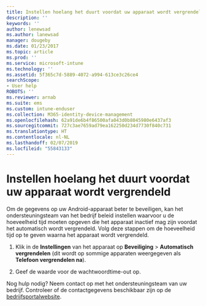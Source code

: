 ```yaml
---
title: Instellen hoelang het duurt voordat uw apparaat wordt vergrendeld | Microsoft Docs
description: ''
keywords: ''
author: lenewsad
ms.author: lanewsad
manager: dougeby
ms.date: 01/23/2017
ms.topic: article
ms.prod: ''
ms.service: microsoft-intune
ms.technology: ''
ms.assetid: 5f365c7d-5889-4072-a994-613ce3c26ce4
searchScope:
- User help
ROBOTS: ''
ms.reviewer: arnab
ms.suite: ems
ms.custom: intune-enduser
ms.collection: M365-identity-device-management
ms.openlocfilehash: 62a91de6b4f86500afa043d0b8045980e6437af3
ms.sourcegitcommit: 727c3ae7659ad79ea162250d234d7730f840c731
ms.translationtype: HT
ms.contentlocale: nl-NL
ms.lasthandoff: 02/07/2019
ms.locfileid: "55843133"
---
```

# <a name="how-to-set-the-amount-of-time-before-your-device-is-locked"></a>Instellen hoelang het duurt voordat uw apparaat wordt vergrendeld

Om de gegevens op uw Android-apparaat beter te beveiligen, kan het ondersteuningsteam van het bedrijf beleid instellen waarvoor u de hoeveelheid tijd moeten opgeven die het apparaat inactief mag zijn voordat het automatisch wordt vergrendeld. Volg deze stappen om de hoeveelheid tijd op te geven waarna het apparaat wordt vergrendeld.

1.  Klik in de **Instellingen** van het apparaat op **Beveiliging** &gt; **Automatisch vergrendelen** (dit wordt op sommige apparaten weergegeven als **Telefoon vergrendelen na**).

2.  Geef de waarde voor de wachtwoordtime-out op.

Nog hulp nodig? Neem contact op met het ondersteuningsteam van uw bedrijf. Controleer of de contactgegevens beschikbaar zijn op de [bedrijfsportalwebsite](https://go.microsoft.com/fwlink/?linkid=2010980).
